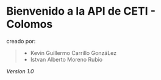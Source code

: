 # Bienvenido a la API de CETI - Colomos

creado por: 
> 	 - Kevin Guillermo Carrillo GonzáLez
> 	 - Istvan Alberto Moreno Rubio

*Version 1.0*
